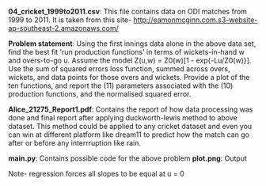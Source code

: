 **04_cricket_1999to2011.csv**: This file contains data on ODI matches from 1999 to 2011. It is taken from this site-
http://eamonmcginn.com.s3-website-ap-southeast-2.amazonaws.com/

**Problem statement**:  Using the first innings data alone in the above data set, find the best fit 'run production functions' in terms of wickets-in-hand w and overs-to-go u. Assume the model Z(u,w) = Z0(w)[1 - exp{-Lu/Z0(w)}]. Use the sum of squared errors loss function, summed across overs, wickets, and data points for those overs and wickets. Provide a plot of the ten functions, and report the (11) parameters associated with the (10) production functions, and the normalised squared error.

**Alice_21275_Report1.pdf**: Contains the report of how data processing was done and final report after applying duckworth-lewis method to above dataset. This method could be applied to any cricket dataset and even you can win at different platform like dream11 to predict how the match can go after or before any interrruption like rain.

**main.py**: Contains possible code for the above problem
**plot.png**: Output

Note- regression forces all slopes to be equal at u = 0

